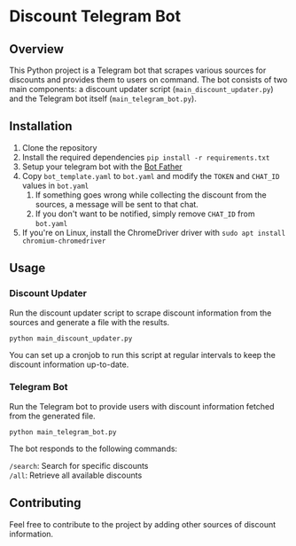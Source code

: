 # Discount Telegram Bot

## Overview

This Python project is a Telegram bot that scrapes various sources for discounts and provides them to users on command. The bot consists of two main components: a discount updater script (`main_discount_updater.py`) and the Telegram bot itself (`main_telegram_bot.py`).

## Installation

1. Clone the repository
2. Install the required dependencies ```pip install -r requirements.txt```
3. Setup your telegram bot with the [Bot Father](https://telegram.me/BotFather)
4. Copy `bot_template.yaml` to `bot.yaml` and modify the `TOKEN` and `CHAT_ID` values in `bot.yaml`
   1. If something goes wrong while collecting the discount from the sources, a message will be sent to that chat.
   2. If you don't want to be notified, simply remove `CHAT_ID` from `bot.yaml`
5. If you're on Linux, install the ChromeDriver driver with `sudo apt install chromium-chromedriver`

## Usage

### Discount Updater
Run the discount updater script to scrape discount information from the sources and generate a file with the results.

```python main_discount_updater.py```

You can set up a cronjob to run this script at regular intervals to keep the discount information up-to-date.

### Telegram Bot
Run the Telegram bot to provide users with discount information fetched from the generated file.

```python main_telegram_bot.py```

The bot responds to the following commands:

`/search`: Search for specific discounts  
`/all`: Retrieve all available discounts

## Contributing
Feel free to contribute to the project by adding other sources of discount information.